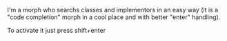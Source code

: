 I'm a morph who searchs classes and implementors in an easy way (it is a "code completion" morph in a cool place and with better "enter" handling).

To activate it just press shift+enter